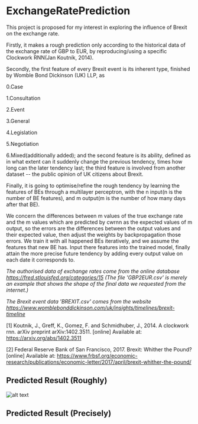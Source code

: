 # ExchangeRatePrediction

This project is proposed for my interest in exploring the influence of Brexit on the exchange rate.

Firstly, it makes a rough prediction only according to the historical data of the exchange rate of GBP to EUR, by reproducing/using a specific Clockwork RNN(Jan Koutník, 2014).

Secondly, the first feature of every Brexit event is its inherent type, finished by Womble Bond Dickinson (UK) LLP, as 

0.Case

1.Consultation

2.Event

3.General

4.Legislation

5.Negotiation

6.Mixed(additionally added);
and the second feature is its ability, defined as in what extent can it suddenly change the previous tendency, times how long can the later tendency last; the third feature is involved from another dataset -- the public opinion of UK citizens about Brexit.


Finally, it is going to optimise/refine the rough tendency by learning the features of BEs through a multilayer perceptron, with the n input(n is the number of BE features), and m output(m is the number of how many days after that BE). 

We concern the differences between m values of the true exchange rate and the m values which are predicted by cwrnn as the expected values of m output, so the errors are the differences between the output values and their expected value, then adjust the weights by backpropagation those errors. We train it with all happened BEs iteratively, and we assume the features that new BE has. Input there features into the trained model, finally attain the more precise future tendency by adding every output value on each date it corresponds to.

*The authorised data of exchange rates come from the online database https://fred.stlouisfed.org/categories/15 (The file 'GBP2EUR.csv' is merely an example that shows the shape of the final data we requested from the internet.)*

*The Brexit event data 'BREXIT.csv' comes from the website https://www.womblebonddickinson.com/uk/insights/timelines/brexit-timeline*

[1] Koutnik, J., Greff, K., Gomez, F. and Schmidhuber, J., 2014. A clockwork rnn. arXiv preprint arXiv:1402.3511. [online] Available at: https://arxiv.org/abs/1402.3511

[2] Federal Reserve Bank of San Francisco, 2017. Brexit: Whither the Pound? [online] Available at: https://www.frbsf.org/economic-research/publications/economic-letter/2017/april/brexit-whither-the-pound/

## Predicted Result (Roughly)
![alt text](https://github.com/SylvanLiu/ExchangeRatePrediction/blob/master/Prediction.png)

## Predicted Result (Precisely)

